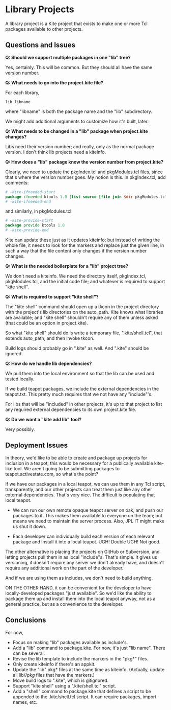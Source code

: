# Library Projects

A library project is a Kite project that exists to make one or more Tcl
packages available to other projects.

## Questions and Issues

**Q: Should we support multiple packages in one "lib" tree?**

Yes, certainly.  This will be common.  But they should all have the
same version number.

**Q: What needs to go into the project.kite file?**

For each library, 

    lib libname

where "libname" is both the package name and the "lib" subdirectory.

We might add additional arguments to customize how it's built, later.

**Q: What needs to be changed in a "lib" package when project.kite changes?**

Libs need their version number; and really, only as the normal package 
version.  I don't think lib projects need a kiteinfo.

**Q: How does a "lib" package know the version number from project.kite?**

Clearly, we need to update the pkgIndex.tcl and pkgModules.tcl files,
since that's where the version number goes.  My notion is this.  In 
pkgIndex.tcl, add comments:

```tcl
# -kite-ifneeded-start
package ifneeded ktools 1.0 [list source [file join $dir pkgModules.tcl]]
# -kite-ifneeded-end
```

and similarly, in pkgModules.tcl:

```tcl
# -kite-provide-start
package provide ktools 1.0
# -kite-provide-end
```

Kite can update these just as it updates kiteinfo; but instead of writing
the whole file, it needs to look for the markers and replace just the
given line, in such a way that the file content only changes if the 
version number changes.

**Q: What is the needed boilerplate for a "lib" project tree?**

We don't need a kiteinfo.  We need the directory itself, pkgIndex.tcl,
pkgModules.tcl, and the initial code file; and whatever is required to
support "kite shell".

**Q: What is required to support "kite shell"?**

The "kite shell" command should open up a tkcon in the project directory
with the project's lib directories on the auto_path.  Kite knows what 
libraries are available; and "kite shell" shouldn't require any of them
unless asked (that could be an option in project.kite).

So what "kite shell" should do is write a temporary file, ".kite/shell.tcl",
that extends auto_path, and then invoke tkcon.

Build logs should probably go in ".kite" as well.  And ".kite" should be
ignored.

**Q: How do we handle lib dependencies?**

We pull them into the local environment so that the lib can be used and
tested locally.

If we build teapot packages, we include the external dependencies in the
teapot.txt.  This pretty much requires that we not have any "include"'s.

For libs that will be "included" in other projects, it's up to that 
project to list any required external dependencies to its own 
project.kite file.

**Q: Do we want a "kite add lib" tool?**

Very possibly.


## Deployment Issues

In theory, we'd like to be able to create and package up projects for
inclusion in a teapot; this would be necessary for a publically 
available kite-like tool.  We aren't going to be submitting packages to
teapot.activestate.com, so what's the point?

If we have our packages in a local teapot, we can use them in any
Tcl script, transparently, and our other projects can treat them just
like any other external dependencies.  That's very nice.  The difficult
is populating that local teapot.

* We can run our own remote opaque teapot server on oak, and push our
  packages to it.  This makes them available to everyone on the team;
  but means we need to maintain the server process.  Also, JPL IT might
  make us shut it down.

* Each developer can individually build each version of each relevant 
  package and install it into a local teapot.  UGH!  Double UGH!  Not
  good.

The other alternative is placing the projects on GitHub or Subversion,
and letting projects pull them in as local "include"s.  That's simple.
It gives us versioning, it doesn't require any server we don't already
have, and doesn't require any additional work on the part of the developer.

And if we are using them as includes, we don't need to build anything.

ON THE OTHER HAND, it can be convenient for the developer to have 
locally-developed packages "just available".  So we'd like the ability
to package them up and install them into the local teapot anyway,
not as a general practice, but as a convenience to the developer.

## Conclusions

For now,

* Focus on making "lib" packages available as include's.
* Add a "lib" command to package.kite.  For now, it's just "lib name".
  There can be several.
* Revise the lib template to include the markers in the "pkg*" files.
* Only create kiteinfo if there's an appkit.
* Update the "lib" pkg* files at the same time as kiteinfo.  (Actually,
  update all lib/*/pkg* files that have the markers.)
* Move build logs to ".kite", which is gitignored.
* Support "kite shell" using a ".kite/shell.tcl" script.
* Add a "shell" command to package.kite that defines a script to be 
  appended to the .kite/shell.tcl script.  It can require packages, 
  import names, etc.
